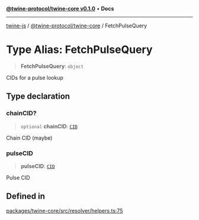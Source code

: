 [**@twine-protocol/twine-core v0.1.0**](../README.md) • **Docs**

***

[twine-js](../../../README.md) / [@twine-protocol/twine-core](../README.md) / FetchPulseQuery

# Type Alias: FetchPulseQuery

> **FetchPulseQuery**: `object`

CIDs for a pulse lookup

## Type declaration

### chainCID?

> `optional` **chainCID**: [`CID`](../classes/CID.md)

Chain CID (maybe)

### pulseCID

> **pulseCID**: [`CID`](../classes/CID.md)

Pulse CID

## Defined in

[packages/twine-core/src/resolver/helpers.ts:75](https://github.com/twine-protocol/twine-js/blob/bc5370ff2573a6e5e5c7a912acc672967ce4c5db/packages/twine-core/src/resolver/helpers.ts#L75)
